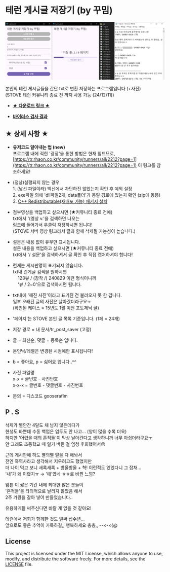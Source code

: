 # 테런 게시글 저장기 (by 꾸밈)
![실행 화면](introduce.png)

본인의 테런 게시글들을 간단 txt로 변환 저장하는 프로그램입니다 (+사진)
<br>(STOVE 테런 커뮤니티 종료 전 까지 사용 가능 (24/12/11))

- **[★ 다운로드 링크 ★](https://drive.google.com/file/d/19C5Pg4-BwwJZhIfStCgmmezXiK6t03Te/view)**

- **[바이러스 검사 결과](https://www.virustotal.com/gui/file/1438737544eea1c2a8331809cd94cfe051a3248ff5493fe5a899cd3dd94fbd87)**

## ★ 상세 사항 ★
- **유저코드 알아내는 법 (new)**
<br>프로그램 내에 적힌 '광장'을 통한 방법은 현재 힘드므로,
<br>[https://tr.rhaon.co.kr/community/runners/all/2212?page=1](https://tr.rhaon.co.kr/community/runners/all/2212?page=1) 이 링크를 참조하세요!

- (정상)실행되지 않는 경우
<br>1. (낯선 파일이라) 백신에서 차단하진 않았는지 확인 후 예외 설정
<br>2. exe파일 외에 'dll파일2개, data폴더'가 동일 경로에 있는지 확인 (zip에 동봉)
<br>3. [C++ Redistributable(재배포 가능) 패키지 설치](https://learn.microsoft.com/ko-kr/cpp/windows/latest-supported-vc-redist?view=msvc-170#latest-microsoft-visual-c-redistributable-version)

- 첨부영상을 백업하고 싶으시면 (★커뮤니티 종료 전에)
<br>txt에서 '(영상 v.'을 검색하면 나오는
<br>링크에 들어가서 우클릭 저장하시면 됩니다!
<br>(STOVE 서버 영상 링크라서 글과 함께 삭제될 가능성이 높습니다.)

- 설문은 내용 없이 유무만 표시됩니다.
<br>설문 내용을 백업하고 싶으시면 (★커뮤니티 종료 전에)
<br>txt에서 '/ 설문'을 검색하셔서 글 확인 후 직접 캡처하셔야 합니다!

- 런게는 게시판명이 표기되지 않습니다.
<br>txt내 런게글 검색을 원하시면
<br>&nbsp;&nbsp;&nbsp;&nbsp;123뷰 / (창작 /) 240829 이런 형식이니까
<br>&nbsp;&nbsp;&nbsp;&nbsp;'뷰 / 2~0'으로 검색하시면 됩니다.

- txt내에 '깨진 사진'이라고 표기된 건 불러오지 못 한 겁니다.
<br>일부 오래된 글의 사진은 날아갔더라구요ㅜ
<br>(확인된 케이스 = 15년도 1월 이전 포토제닉 글)

- '페이지'는 STOVE 본인 글 목록 기준입니다. (1페 = 24개)

- 저장 경로 = 내 문서/tr_post_saver (고정)

- 글 = 최신순, 댓글 = 등록순 입니다.

- 본인닉/레벨은 변경된 시점에만 표시됩니다!

- b = 좋아요, p = 싫어요 입니다..^^

- 사진 파일명
<br>x-x = 글번호 - 사진번호
<br>x-x-x = 글번호 - 댓글번호 - 사진번호

- 문의 = 디스코드 gooserafim

## P . S
삭제가 별안간 4달도 채 남지 않은데다가
<br>현생도 바쁜데 수동 백업은 엄두도 안 나고... (양이 많을 수록 더욱)
<br>하지만 '어렸을 때의 흔적들'이 막상 날아간다고 생각하니까 너무 아쉽더라구요ㅜ
<br>안 그래도 초등학교 때 일기 버린 걸 엄청 후회했어서😥


근데 게시판에 하도 별의별 말을 다 해놔서
<br>전엔 흑역사라고 생각해서 지우려고도 했었지만
<br>더 나이 먹고 보니 새록새록 + 방울방울 + 헉! 이런적도 있었다니 그 잡채...
<br>'내'가 왜 이랬지ㅠ → '애'였네 ㅎㅎ로 바뀐 느낌?


암튼 이 짧은 기간 내에 최대한 많은 분들이
<br>'흔적들'을 타의적으로 날리지 않았음 해서
<br>2주 가량을 갈아 넣어 만들었습니다..

유용하게들 써주신다면 바랄 게 없을 것 같아요!

테런에서 저희가 함께한 것도 벌써 십수년...
<br>앞으로도 좋은 추억이 가득하길,, 행복하세요 총총,, --<-<{@

## License
This project is licensed under the MIT License, which allows anyone to use, modify, and distribute the software freely. For more details, see the [LICENSE](./LICENSE) file.
